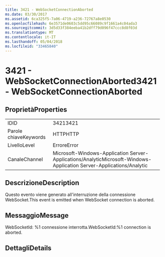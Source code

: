 ```yaml
---
title: 3421 - WebSocketConnectionAborted
ms.date: 03/30/2017
ms.assetid: 6ca325f5-7a06-4719-a236-72767a8e0530
ms.openlocfilehash: 6e3571de0603c5dd95c66089c9f1661a4c04ada3
ms.sourcegitcommit: 3d5d33f384eeba41b2dff79d096f47ccc8d8f03d
ms.translationtype: MT
ms.contentlocale: it-IT
ms.lasthandoff: 05/04/2018
ms.locfileid: "33465840"
---
```

# <a name="3421---websocketconnectionaborted"></a><span data-ttu-id="8a757-102">3421 - WebSocketConnectionAborted</span><span class="sxs-lookup"><span data-stu-id="8a757-102">3421 - WebSocketConnectionAborted</span></span>
## <a name="properties"></a><span data-ttu-id="8a757-103">Proprietà</span><span class="sxs-lookup"><span data-stu-id="8a757-103">Properties</span></span>  
  
|||  
|-|-|  
|<span data-ttu-id="8a757-104">ID</span><span class="sxs-lookup"><span data-stu-id="8a757-104">ID</span></span>|<span data-ttu-id="8a757-105">3421</span><span class="sxs-lookup"><span data-stu-id="8a757-105">3421</span></span>|  
|<span data-ttu-id="8a757-106">Parole chiave</span><span class="sxs-lookup"><span data-stu-id="8a757-106">Keywords</span></span>|<span data-ttu-id="8a757-107">HTTP</span><span class="sxs-lookup"><span data-stu-id="8a757-107">HTTP</span></span>|  
|<span data-ttu-id="8a757-108">Livello</span><span class="sxs-lookup"><span data-stu-id="8a757-108">Level</span></span>|<span data-ttu-id="8a757-109">Errore</span><span class="sxs-lookup"><span data-stu-id="8a757-109">Error</span></span>|  
|<span data-ttu-id="8a757-110">Canale</span><span class="sxs-lookup"><span data-stu-id="8a757-110">Channel</span></span>|<span data-ttu-id="8a757-111">Microsoft-Windows-Application Server-Applications/Analytic</span><span class="sxs-lookup"><span data-stu-id="8a757-111">Microsoft-Windows-Application Server-Applications/Analytic</span></span>|  
  
## <a name="description"></a><span data-ttu-id="8a757-112">Descrizione</span><span class="sxs-lookup"><span data-stu-id="8a757-112">Description</span></span>  
 <span data-ttu-id="8a757-113">Questo evento viene generato all'interruzione della connessione WebSocket.</span><span class="sxs-lookup"><span data-stu-id="8a757-113">This event is emitted when WebSocket connection is aborted.</span></span>  
  
## <a name="message"></a><span data-ttu-id="8a757-114">Messaggio</span><span class="sxs-lookup"><span data-stu-id="8a757-114">Message</span></span>  
 <span data-ttu-id="8a757-115">WebSocketId: %1 connessione interrotta.</span><span class="sxs-lookup"><span data-stu-id="8a757-115">WebSocketId:%1 connection is aborted.</span></span>  
  
## <a name="details"></a><span data-ttu-id="8a757-116">Dettagli</span><span class="sxs-lookup"><span data-stu-id="8a757-116">Details</span></span>

